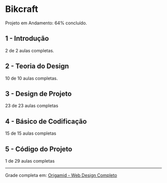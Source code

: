 # Bikcraft

Projeto em Andamento:
64% concluído.

## 1 - Introdução
2 de 2 aulas completas.

## 2 - Teoria do Design
10 de 10 aulas completas.

## 3 - Design de Projeto
23 de 23 aulas completas

## 4 - Básico de Codificação
15 de 15 aulas completas

## 5 - Código do Projeto
1 de 29 aulas completas

______________________________________________

Grade completa em: [Origamid - Web Design Completo](https://www.origamid.com/grade-curso/web-design-completo/)